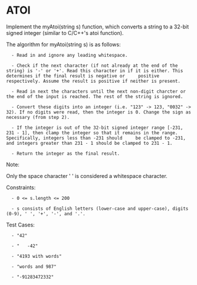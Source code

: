 # ATOI

Implement the myAtoi(string s) function, which converts a string to a 32-bit signed integer (similar to C/C++'s atoi function).

The algorithm for myAtoi(string s) is as follows:
```
  - Read in and ignore any leading whitespace.

  - Check if the next character (if not already at the end of the string) is '-' or '+'. Read this character in if it is either. This determines if the final result is negative or     positive respectively. Assume the result is positive if neither is present.

  - Read in next the characters until the next non-digit charcter or the end of the input is reached. The rest of the string is ignored.

  - Convert these digits into an integer (i.e. "123" -> 123, "0032" -> 32). If no digits were read, then the integer is 0. Change the sign as necessary (from step 2).

  - If the integer is out of the 32-bit signed integer range [-231, 231 - 1], then clamp the integer so that it remains in the range. Specifically, integers less than -231 should     be clamped to -231, and integers greater than 231 - 1 should be clamped to 231 - 1.

  - Return the integer as the final result.
```
Note:

Only the space character ' ' is considered a whitespace character.


Constraints:
```
  - 0 <= s.length <= 200

  - s consists of English letters (lower-case and upper-case), digits (0-9), ' ', '+', '-', and '.'.
```

Test Cases:
```
  - "42"
  
  - "   -42"

  - "4193 with words"

  - "words and 987"

  - "-91283472332"
```
